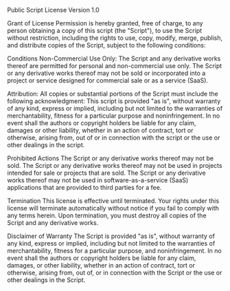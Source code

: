 Public Script License
Version 1.0

Grant of License
Permission is hereby granted, free of charge, to any person obtaining a copy of this script (the "Script"), to use the Script without restriction, including the rights to use, copy, modify, merge, publish, and distribute copies of the Script, subject to the following conditions:

Conditions
Non-Commercial Use Only: The Script and any derivative works thereof are permitted for personal and non-commercial use only.
The Script or any derivative works thereof may not be sold or incorporated into a project or service designed for commercial sale or as a service (SaaS).

Attribution: 
All copies or substantial portions of the Script must include the following acknowledgment:
This script is provided "as is", without warranty of any kind, express or implied, including but not limited to the warranties of merchantability, fitness for a particular purpose and noninfringement. 
In no event shall the authors or copyright holders be liable for any claim, damages or other liability, whether in an action of contract, tort or otherwise, arising from, out of or in connection with the script or the use or other dealings in the script.

Prohibited Actions
The Script or any derivative works thereof may not be sold.
The Script or any derivative works thereof may not be used in projects intended for sale or projects that are sold.
The Script or any derivative works thereof may not be used in software-as-a-service (SaaS) applications that are provided to third parties for a fee.

Termination
This license is effective until terminated. Your rights under this license will terminate automatically without notice if you fail to comply with any terms herein. Upon termination, you must destroy all copies of the Script and any derivative works.

Disclaimer of Warranty
The Script is provided "as is", without warranty of any kind, express or implied, including but not limited to the warranties of merchantability, fitness for a particular purpose, and noninfringement.
In no event shall the authors or copyright holders be liable for any claim, damages, or other liability, whether in an action of contract, tort or otherwise, arising from, out of, or in connection with the Script or the use or other dealings in the Script.
